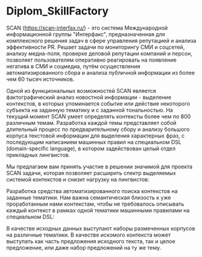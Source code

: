 # Diplom_SkillFactory

SCAN (https://scan-interfax.ru/) - это система Международной информационной группы "Интерфакс", предназначенная для комплексного решения задач в сфере управления репутацией и анализа эффективности PR. Решает задачи по мониторингу СМИ и соцсетей, анализу медиа-поля, проверке деловой репутации компаний и персон, позволяет пользователям оперативно реагировать на появление негатива в СМИ и соцмедиа, путём осуществления автоматизированного сбора и анализа публичной информации из более чем 60 тысяч источников.

Одной из функциональных возможностей SCAN является фактографический анализ новостной информации - выделение контекстов, в которых упоминается событие или действие некоторого субъекта на заданную тематику и с заданной тональностью.
На текущий момент SCAN умеет определять контексты более чем по 800 различным темам. Разработка каждой темы представляет собой длительный процесс по предварительному сбору и анализу большого корпуса текстовой информации для выделения характерных фраз, с последующим написанием машинных правил на специальном DSL (domain-specific language), в котором задействован целый отдел прикладных лингвистов.

Мы предлагаем вам принять участие в решении значимой для проекта SCAN задачи, которая позволяет расширить спектр выделяемых системой контекстов и снизит нагрузку на лингвистов:

Разработка средства автоматизированного поиска контекстов на заданные тематики. Нам важна семантическая близость к уже проработанным нами контекстам, чтобы не требовалось описывать каждый контекст в рамках одной тематики машинными правилами на специальном DSL:

В качестве исходных данных выступают наборы размеченных корпусов на различные тематики.
В качестве искомого контекста может выступать как часть предложения исходного текста, так и целое предложение, или даже набор предложений на ту же тему.
